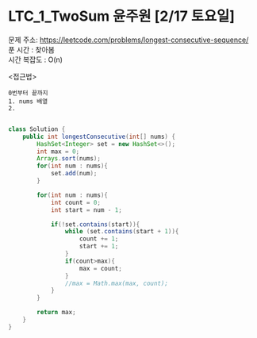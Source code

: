 #  LTC_1_TwoSum 윤주원 [2/17 토요일] </br>
문제 주소: https://leetcode.com/problems/longest-consecutive-sequence/ </br>
푼 시간 : 찾아봄 </br>
시간 복잡도 : O(n)

<접근법>
```
0번부터 끝까지 
1. nums 배열
2. 
```

```java

class Solution {
    public int longestConsecutive(int[] nums) {
        HashSet<Integer> set = new HashSet<>();
        int max = 0;
        Arrays.sort(nums);
        for(int num : nums){
            set.add(num);
        }

        for(int num : nums){
            int count = 0;
            int start = num - 1;

            if(!set.contains(start)){
                while (set.contains(start + 1)){
                    count += 1;
                    start += 1;
                }
                if(count>max){
                    max = count;
                }
                //max = Math.max(max, count);
            }
        }

        return max;
    }
}
```
